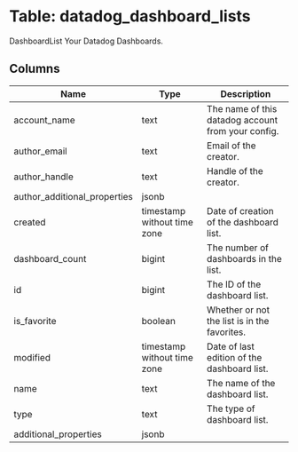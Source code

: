 
# Table: datadog_dashboard_lists
DashboardList Your Datadog Dashboards.
## Columns
| Name        | Type           | Description  |
| ------------- | ------------- | -----  |
|account_name|text|The name of this datadog account from your config.|
|author_email|text|Email of the creator.|
|author_handle|text|Handle of the creator.|
|author_additional_properties|jsonb||
|created|timestamp without time zone|Date of creation of the dashboard list.|
|dashboard_count|bigint|The number of dashboards in the list.|
|id|bigint|The ID of the dashboard list.|
|is_favorite|boolean|Whether or not the list is in the favorites.|
|modified|timestamp without time zone|Date of last edition of the dashboard list.|
|name|text|The name of the dashboard list.|
|type|text|The type of dashboard list.|
|additional_properties|jsonb||
